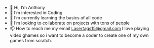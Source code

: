 - 👋 Hi, I’m Anthony
- 👀 I’m interested in Coding
- 🌱 I’m currently learning the basics of all code
- 💞️ I’m looking to collaborate on projects with tons of people
- 📫 How to reach me my email Lasertags15@gmail.com
I love playing video ghames so i want to become a coder to create one of my own games from scratch.
